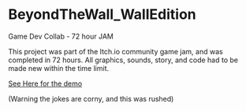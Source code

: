 # BeyondTheWall_WallEdition
Game Dev Collab - 72 hour JAM


This project was part of the Itch.io community game jam, and was completed in 72 hours. All graphics, sounds, story, and code had to be made new within the time limit.

[See Here for the demo](https://savezequeen.itch.io/beyond-the-wall-wall-edition)

(Warning the jokes are corny, and this was rushed)
